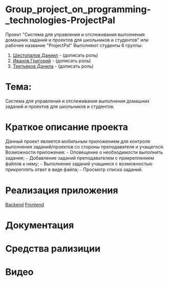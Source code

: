 # Group_project_on_programming-_technologies-ProjectPal
Проект "Система для управления и отслеживания выполнения домашних заданий и проектов для школьников и студентов" или рабочее название "ProjectPal"
Выполняют студенты 6 группы:
  1. [Шестопалов Даниил](https://github.com/daniilShestopalov) - (дописать роль)
  2. [Иванов Григорий](https://github.com/ImMortalUser) - (дописать роль)
  3. [Третьяков Данила](https://github.com/Ertnad) - (дописать роль)
# Тема:
Система для управления и отслеживания выполнения домашних заданий и проектов для школьников и студентов.
# Краткое описание проекта
Данный проект является мобильным приложением для контроля выполнения заданий/проектов со стороны преподавателя и учащегося. Возможности приложения:
  ⎯ Оповещение о необходимости выполнить задание;
  ⎯ Добавление заданий преподавателем с прикреплением файлов к нему;
  ⎯ Выполнение заданий учащимся с возможностью прикреплять ответ в виде файла;
  ⎯ Просмотр списка заданий.
# Реализация приложения
[Backend](https://github.com/daniilShestopalov/Group_project_on_programming-_technologies-ProjectPal-/tree/main/Backend)
[Frontend](https://github.com/daniilShestopalov/Group_project_on_programming-_technologies-ProjectPal-/tree/main/Frontend)
# Документация

# Средства рализиции

# Видео 
